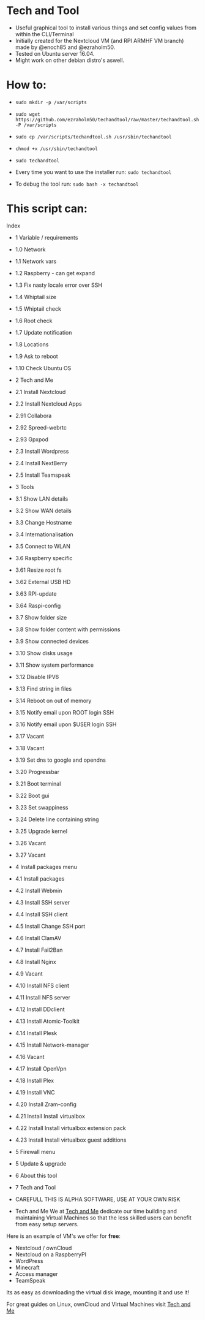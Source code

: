 # Tech and Tool

* Useful graphical tool to install various things and set config values from within the CLI/Terminal
* Initially created for the Nextcloud VM (and RPI ARMHF VM branch) made by @enoch85 and @ezraholm50.
* Tested on Ubuntu server 16.04.
* Might work on other debian distro's aswell.

# How to:
* ```sudo mkdir -p /var/scripts```
* ```sudo wget https://github.com/ezraholm50/techandtool/raw/master/techandtool.sh -P /var/scripts```
* ```sudo cp /var/scripts/techandtool.sh /usr/sbin/techandtool```
* ```chmod +x /usr/sbin/techandtool```
* ```sudo techandtool```
* Every time you want to use the installer run: ```sudo techandtool```

* To debug the tool run: ```sudo bash -x techandtool```

# This script can:
Index
* 1 Variable / requirements
* 1.0 Network
* 1.1 Network vars
* 1.2 Raspberry - can get expand
* 1.3 Fix nasty locale error over SSH
* 1.4 Whiptail size
* 1.5 Whiptail check
* 1.6 Root check
* 1.7 Update notification
* 1.8 Locations
* 1.9 Ask to reboot
* 1.10 Check Ubuntu OS
* 2 Tech and Me
* 2.1 Install Nextcloud
* 2.2 Install Nextcloud Apps
* 2.91 Collabora
* 2.92 Spreed-webrtc
* 2.93 Gpxpod
* 2.3 Install Wordpress
* 2.4 Install NextBerry
* 2.5 Install Teamspeak
* 3 Tools
* 3.1 Show LAN details
* 3.2 Show WAN details
* 3.3 Change Hostname
* 3.4 Internationalisation
* 3.5 Connect to WLAN
* 3.6 Raspberry specific
* 3.61 Resize root fs
* 3.62 External USB HD
* 3.63 RPI-update
* 3.64 Raspi-config
* 3.7 Show folder size
* 3.8 Show folder content with permissions
* 3.9 Show connected devices
* 3.10 Show disks usage
* 3.11 Show system performance
* 3.12 Disable IPV6
* 3.13 Find string in files
* 3.14 Reboot on out of memory
* 3.15 Notify email upon ROOT login SSH
* 3.16 Notify email upon $USER login SSH
* 3.17 Vacant
* 3.18 Vacant
* 3.19 Set dns to google and opendns
* 3.20 Progressbar
* 3.21 Boot terminal
* 3.22 Boot gui
* 3.23 Set swappiness
* 3.24 Delete line containing string
* 3.25 Upgrade kernel
* 3.26 Vacant
* 3.27 Vacant
* 4 Install packages menu
* 4.1 Install packages
* 4.2 Install Webmin
* 4.3 Install SSH server
* 4.4 Install SSH client
* 4.5 Install Change SSH port
* 4.6 Install ClamAV
* 4.7 Install Fail2Ban
* 4.8 Install Nginx
* 4.9 Vacant
* 4.10 Install NFS client
* 4.11 Install NFS server
* 4.12 Install DDclient
* 4.13 Install Atomic-Toolkit
* 4.14 Install Plesk
* 4.15 Install Network-manager
* 4.16 Vacant
* 4.17 Install OpenVpn
* 4.18 Install Plex
* 4.19 Install VNC
* 4.20 Install Zram-config
* 4.21 Install Install virtualbox
* 4.22 Install Install virtualbox extension pack
* 4.23 Install Install virtualbox guest additions
* 5 Firewall menu
* 5 Update & upgrade
* 6 About this tool
* 7 Tech and Tool

* CAREFULL THIS IS ALPHA SOFTWARE, USE AT YOUR OWN RISK

* Tech and Me
We at [Tech and Me](https://www.techandme.se) dedicate our time building and maintaining Virtual Machines so that the less skilled users can benefit from easy setup servers.

Here is an example of VM's we offer for **free**:

* Nextcloud / ownCloud
* Nextcloud on a RaspberryPI
* WordPress
* Minecraft
* Access manager
* TeamSpeak

Its as easy as downloading the virtual disk image, mounting it and use it!

For great guides on Linux, ownCloud and Virtual Machines visit [Tech and Me](https://www.techandme.se)
